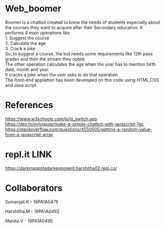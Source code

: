# Web_boomer

Boomer is a chatbot created to know the needs of students especially about the courses they want to acquire after their Secondary education. It performs 4 main operations like    
	1. Suggest the course    
    	2. Calculate the age     
    	3. Crack a joke     
So, to suggest a course, the bot needs some requirements like 12th pass grades and then the stream they opted.   
The other operation calculates the age when the user has to mention birth date, month and year.  
It cracks a joke when the user asks to do that operation  
The front-end appliation has been developed on this code using HTML,CSS and Java script.

# References

https://www.w3schools.com/js/js_switch.asp   
https://dev.to/sylviapap/make-a-simple-chatbot-with-javascript-1gc   
https://stackoverflow.com/questions/4550505/getting-a-random-value-from-a-javascript-array    

# repl.it LINK

https://darkmagentadarkexponent.harshitha02.repl.co/


# Collaborators

Sumanjali.K - 19PA1A0478

Harshitha.M - 19PA1A0492

Mahita.V - 19PA1A0495

